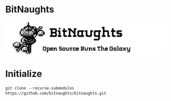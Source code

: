# BitNaughts

![banner](https://raw.githubusercontent.com/bitnaughts/bitnaughts.assets/master/images/banner.png)

# Initialize

```
git clone --recurse-submodules https://github.com/bitnaughts/bitnaughts.git
```

